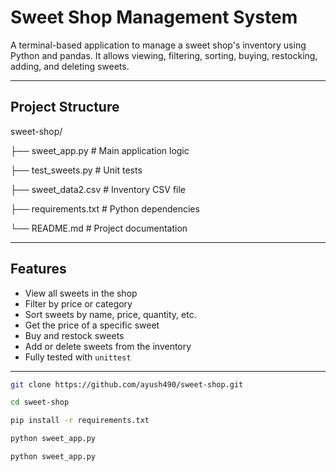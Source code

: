 # Sweet Shop Management System

A terminal-based application to manage a sweet shop's inventory using Python and pandas. It allows viewing, filtering, sorting, buying, restocking, adding, and deleting sweets.

---

## Project Structure

sweet-shop/

├── sweet_app.py # Main application logic

├── test_sweets.py # Unit tests

├── sweet_data2.csv # Inventory CSV file

├── requirements.txt # Python dependencies

└── README.md # Project documentation


---

## Features

- View all sweets in the shop
- Filter by price or category
- Sort sweets by name, price, quantity, etc.
- Get the price of a specific sweet
- Buy and restock sweets
- Add or delete sweets from the inventory
- Fully tested with `unittest`

---


```bash
git clone https://github.com/ayush490/sweet-shop.git

cd sweet-shop

pip install -r requirements.txt

python sweet_app.py

python sweet_app.py
```

